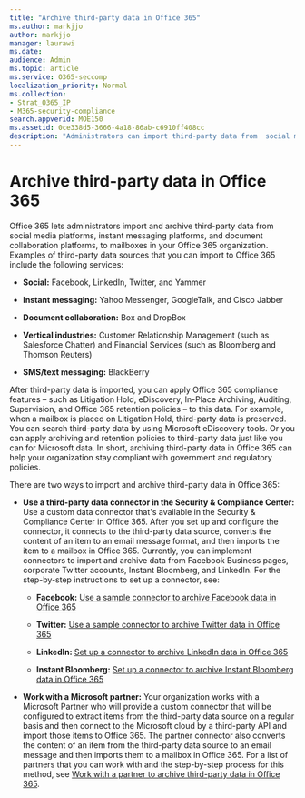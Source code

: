 ```yaml
---
title: "Archive third-party data in Office 365"
ms.author: markjjo
author: markjjo
manager: laurawi
ms.date: 
audience: Admin
ms.topic: article
ms.service: O365-seccomp
localization_priority: Normal
ms.collection: 
- Strat_O365_IP
- M365-security-compliance
search.appverid: MOE150
ms.assetid: 0ce338d5-3666-4a18-86ab-c6910ff408cc
description: "Administrators can import third-party data from  social media platforms, instant messaging platforms, and document collaboration platforms to mailboxes in your Office 365 organization. This lets you archive data from Facebook, Twitter, and other third-party data sources in Office 365. Then you can use and apply Office 365 compliance features (such as legal hold, eDiscovery, in-place archiving, and retention policies) for third-party data."
---
```


# Archive third-party data in Office 365

Office 365 lets administrators import and archive third-party data from social media platforms, instant messaging platforms, and document collaboration platforms, to mailboxes in your Office 365 organization. Examples of third-party data sources that you can import to Office 365 include the following services: 
  
- **Social:** Facebook, LinkedIn, Twitter, and Yammer 
    
- **Instant messaging:** Yahoo Messenger, GoogleTalk, and Cisco Jabber 
    
- **Document collaboration:** Box and DropBox 
    
- **Vertical industries:** Customer Relationship Management (such as Salesforce Chatter) and Financial Services (such as Bloomberg and Thomson Reuters) 
    
- **SMS/text messaging:** BlackBerry 
    
After third-party data is imported, you can apply Office 365 compliance features – such as Litigation Hold, eDiscovery, In-Place Archiving, Auditing, Supervision, and Office 365 retention policies – to this data. For example, when a mailbox is placed on Litigation Hold, third-party data is preserved. You can search third-party data by using Microsoft eDiscovery tools. Or you can apply archiving and retention policies to third-party data just like you can for Microsoft data. In short, archiving third-party data in Office 365 can help your organization stay compliant with government and regulatory policies.

There are two ways to import and archive third-party data in Office 365:

- **Use a third-party data connector in the Security & Compliance Center:** Use a custom data connector that's available in the Security & Compliance Center in Office 365. After you set up and configure the connector, it connects to the third-party data source, converts the content of an item to an email message format, and then imports the item to a mailbox in Office 365. Currently, you can implement connectors to import and archive data from Facebook Business pages, corporate Twitter accounts, Instant Bloomberg, and LinkedIn. For the step-by-step instructions to set up a connector, see:
   
   - **Facebook:** [Use a sample connector to archive Facebook data in Office 365](archive-facebook-data-with-sample-connector.md)
  
   - **Twitter:** [Use a sample connector to archive Twitter data in Office 365](archive-twitter-data-with-sample-connector.md)
    
   - **LinkedIn:** [Set up a connector to archive LinkedIn data in Office 365](archive-linkedin-data.md)

   - **Instant Bloomberg:** [Set up a connector to archive Instant Bloomberg data in Office 365](archive-instant-bloomberg-data.md)

- **Work with a Microsoft partner:** Your organization works with a Microsoft Partner who will provide a custom connector that will be configured to extract items from the third-party data source on a regular basis and then connect to the Microsoft cloud by a third-party API and import those items to Office 365. The partner connector also converts the content of an item from the third-party data source to an email message and then imports them to a mailbox in Office 365. For a list of partners that you can work with and the step-by-step process for this method, see [Work with a partner to archive third-party data in Office 365](work-with-partner-to-archive-third-party-data.md).
